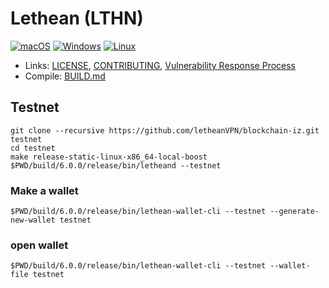 # Lethean (LTHN)

[![macOS](https://github.com/letheanVPN/blockchain/actions/workflows/macos.yml/badge.svg)](https://github.com/letheanVPN/blockchain/actions/workflows/macos.yml)
[![Windows](https://github.com/letheanVPN/blockchain/actions/workflows/windows.yml/badge.svg)](https://github.com/letheanVPN/blockchain/actions/workflows/windows.yml)
[![Linux](https://github.com/letheanVPN/blockchain/actions/workflows/linux.yml/badge.svg)](https://github.com/letheanVPN/blockchain/actions/workflows/linux.yml)

- Links: [LICENSE](LICENSE), [CONTRIBUTING](CONTRIBUTING.md), [Vulnerability Response Process](VULNERABILITY_RESPONSE_PROCESS.md)
- Compile: [BUILD.md](BUILD.md)


## Testnet

```
git clone --recursive https://github.com/letheanVPN/blockchain-iz.git testnet
cd testnet
make release-static-linux-x86_64-local-boost
$PWD/build/6.0.0/release/bin/letheand --testnet
```

### Make a wallet
```
$PWD/build/6.0.0/release/bin/lethean-wallet-cli --testnet --generate-new-wallet testnet
```

### open wallet
```
$PWD/build/6.0.0/release/bin/lethean-wallet-cli --testnet --wallet-file testnet
```
